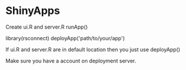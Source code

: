 # ShinyApps
Create ui.R and server.R
runApp()


library(rsconnect)
deployApp('path/to/your/app')

If ui.R and server.R are in default location then you just use
deployApp()


Make sure you have a account on deployment server.
